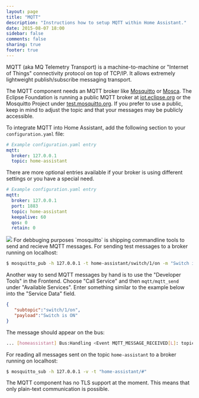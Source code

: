 ```yaml
---
layout: page
title: "MQTT"
description: "Instructions how to setup MQTT within Home Assistant."
date: 2015-08-07 18:00
sidebar: false
comments: false
sharing: true
footer: true
---
```

MQTT (aka MQ Telemetry Transport) is a machine-to-machine or "Internet of Things" connectivity protocol on top of TCP/IP. It allows extremely lightweight publish/subscribe messaging transport. 

The MQTT component needs an MQTT broker like [Mosquitto](http://mosquitto.org/) or [Mosca](http://www.mosca.io/). The Eclipse Foundation is running a public MQTT broker at [iot.eclipse.org](iot.eclipse.org) or the Mosquitto Project under [test.mosquitto.org](http://test.mosquitto.org). If you prefer to use a public, keep in mind to adjust the topic and that your messages may be publicly accessible.

To integrate MQTT into Home Assistant, add the following section to your `configuration.yaml` file:

```yaml
# Example configuration.yaml entry
mqtt:
  broker: 127.0.0.1
  topic: home-assistant
```
There are more optional entries available if your broker is using different settings or you have a special need.

```yaml
# Example configuration.yaml entry
mqtt:
  broker: 127.0.0.1
  port: 1883
  topic: home-assistant
  keepalive: 60
  qos: 0
  retain: 0
```
<img src='/images/supported_brands/preferences-system-sharing.png' class='brand pull-right' />
For debbuging purposes `mosquitto` is shipping commandline tools to send and recieve MQTT messages. For sending test messages to a broker running on localhost:

```bash
$ mosquitto_pub -h 127.0.0.1 -t home-assistant/switch/1/on -m "Switch is ON"
```

Another way to send MQTT messages by hand is to use the "Developer Tools" in the Frontend. Choose "Call Service" and then `mqtt/mqtt_send` under "Available Services". Enter something similar to the example below into the "Service Data" field.

```json
{
   "subtopic":"switch/1/on",
   "payload":"Switch is ON"
}
```

The message should appear on the bus:

```bash
... [homeassistant] Bus:Handling <Event MQTT_MESSAGE_RECEIVED[L]: topic=home-assistant/switch/1/on, qos=0, payload=Switch is ON>
```

For reading all messages sent on the topic `home-assistant` to a broker running on localhost:

```bash
$ mosquitto_sub -h 127.0.0.1 -v -t "home-assistant/#"
```

<p class='note'>
The MQTT component has no TLS support at the moment. This means that only plain-text communication is possible.
</p>
